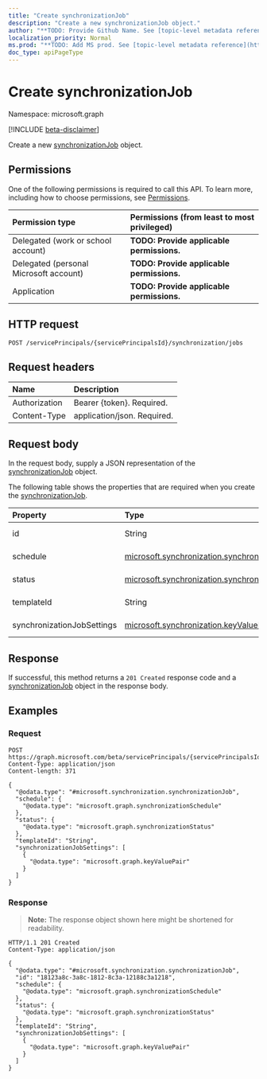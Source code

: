 ```yaml
---
title: "Create synchronizationJob"
description: "Create a new synchronizationJob object."
author: "**TODO: Provide Github Name. See [topic-level metadata reference](https://msgo.azurewebsites.net/add/document/guidelines/metadata.html#topic-level-metadata)**"
localization_priority: Normal
ms.prod: "**TODO: Add MS prod. See [topic-level metadata reference](https://msgo.azurewebsites.net/add/document/guidelines/metadata.html#topic-level-metadata)**"
doc_type: apiPageType
---
```


# Create synchronizationJob
Namespace: microsoft.graph

[!INCLUDE [beta-disclaimer](../../includes/beta-disclaimer.md)]

Create a new [synchronizationJob](../resources/synchronization-synchronizationjob.md) object.

## Permissions
One of the following permissions is required to call this API. To learn more, including how to choose permissions, see [Permissions](/graph/permissions-reference).

|Permission type|Permissions (from least to most privileged)|
|:---|:---|
|Delegated (work or school account)|**TODO: Provide applicable permissions.**|
|Delegated (personal Microsoft account)|**TODO: Provide applicable permissions.**|
|Application|**TODO: Provide applicable permissions.**|

## HTTP request

<!-- {
  "blockType": "ignored"
}
-->
``` http
POST /servicePrincipals/{servicePrincipalsId}/synchronization/jobs
```

## Request headers
|Name|Description|
|:---|:---|
|Authorization|Bearer {token}. Required.|
|Content-Type|application/json. Required.|

## Request body
In the request body, supply a JSON representation of the [synchronizationJob](../resources/synchronization-synchronizationjob.md) object.

The following table shows the properties that are required when you create the [synchronizationJob](../resources/synchronization-synchronizationjob.md).

|Property|Type|Description|
|:---|:---|:---|
|id|String|**TODO: Add Description**|
|schedule|[microsoft.synchronization.synchronizationSchedule](../resources/synchronization-synchronizationschedule.md)|**TODO: Add Description**|
|status|[microsoft.synchronization.synchronizationStatus](../resources/synchronization-synchronizationstatus.md)|**TODO: Add Description**|
|templateId|String|**TODO: Add Description**|
|synchronizationJobSettings|[microsoft.synchronization.keyValuePair](../resources/synchronization-keyvaluepair.md) collection|**TODO: Add Description**|



## Response

If successful, this method returns a `201 Created` response code and a [synchronizationJob](../resources/synchronization-synchronizationjob.md) object in the response body.

## Examples

### Request
<!-- {
  "blockType": "request",
  "name": "create_synchronizationjob_from_"
}
-->
``` http
POST https://graph.microsoft.com/beta/servicePrincipals/{servicePrincipalsId}/synchronization/jobs
Content-Type: application/json
Content-length: 371

{
  "@odata.type": "#microsoft.synchronization.synchronizationJob",
  "schedule": {
    "@odata.type": "microsoft.graph.synchronizationSchedule"
  },
  "status": {
    "@odata.type": "microsoft.graph.synchronizationStatus"
  },
  "templateId": "String",
  "synchronizationJobSettings": [
    {
      "@odata.type": "microsoft.graph.keyValuePair"
    }
  ]
}
```


### Response
>**Note:** The response object shown here might be shortened for readability.
<!-- {
  "blockType": "response",
  "truncated": true,
  "@odata.type": "microsoft.synchronization.synchronizationJob"
}
-->
``` http
HTTP/1.1 201 Created
Content-Type: application/json

{
  "@odata.type": "#microsoft.synchronization.synchronizationJob",
  "id": "18123a8c-3a8c-1812-8c3a-12188c3a1218",
  "schedule": {
    "@odata.type": "microsoft.graph.synchronizationSchedule"
  },
  "status": {
    "@odata.type": "microsoft.graph.synchronizationStatus"
  },
  "templateId": "String",
  "synchronizationJobSettings": [
    {
      "@odata.type": "microsoft.graph.keyValuePair"
    }
  ]
}
```


